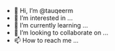 - 👋 Hi, I’m @tauqeerm
- 👀 I’m interested in ...
- 🌱 I’m currently learning ...
- 💞️ I’m looking to collaborate on ...
- 📫 How to reach me ...

<!---
tauqeerm/tauqeerm is a ✨ special ✨ repository because its `README.md` (this file) appears on your GitHub profile.
You can click the Preview link to take a look at your changes.
--->
